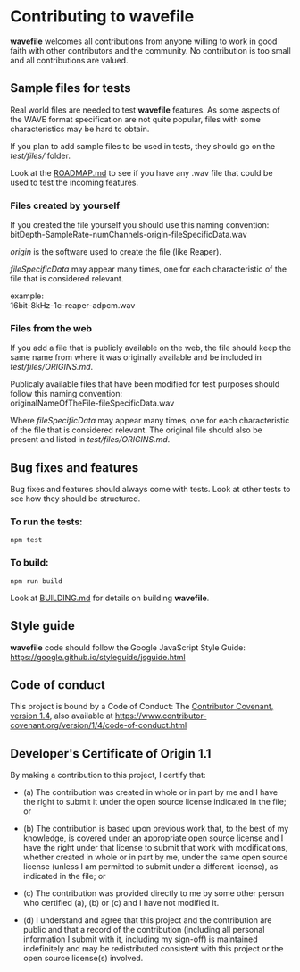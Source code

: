 # Contributing to wavefile

**wavefile** welcomes all contributions from anyone willing to work in good faith with other contributors and the community. No contribution is too small and all contributions are valued.

## Sample files for tests

Real world files are needed to test **wavefile** features. As some aspects of the WAVE format specification are not quite popular, files with some characteristics may be hard to obtain.

If you plan to add sample files to be used in tests, they should go on the _test/files/_ folder.

Look at the [ROADMAP.md](ROADMAP.md) to see if you have any .wav file that could be used to test the incoming features.

### Files created by yourself

If you created the file yourself you should use this naming convention:  
bitDepth-SampleRate-numChannels-origin-fileSpecificData.wav

_origin_ is the software used to create the file (like Reaper).

_fileSpecificData_ may appear many times, one for each characteristic of the file that is considered relevant.

example:  
16bit-8kHz-1c-reaper-adpcm.wav

### Files from the web

If you add a file that is publicly available on the web, the file should keep the same name from where it was originally available and be included in _test/files/ORIGINS.md_.

Publicaly available files that have been modified for test purposes should follow this naming convention:  
originalNameOfTheFile-fileSpecificData.wav

Where _fileSpecificData_ may appear many times, one for each characteristic of the file that is considered relevant. The original file should also be present and listed in _test/files/ORIGINS.md_.

## Bug fixes and features

Bug fixes and features should always come with tests. Look at other tests to see how they should be structured.

### To run the tests:

```
npm test
```

### To build:

```
npm run build
```

Look at [BUILDING.md](BUILDING.md) for details on building **wavefile**.

## Style guide

**wavefile** code should follow the Google JavaScript Style Guide:  
https://google.github.io/styleguide/jsguide.html

## Code of conduct

This project is bound by a Code of Conduct: The [Contributor Covenant, version 1.4](CODE_OF_CONDUCT.md), also available at https://www.contributor-covenant.org/version/1/4/code-of-conduct.html

## Developer's Certificate of Origin 1.1

By making a contribution to this project, I certify that:

- (a) The contribution was created in whole or in part by me and I
  have the right to submit it under the open source license
  indicated in the file; or

- (b) The contribution is based upon previous work that, to the best
  of my knowledge, is covered under an appropriate open source
  license and I have the right under that license to submit that
  work with modifications, whether created in whole or in part
  by me, under the same open source license (unless I am
  permitted to submit under a different license), as indicated
  in the file; or

- (c) The contribution was provided directly to me by some other
  person who certified (a), (b) or (c) and I have not modified
  it.

- (d) I understand and agree that this project and the contribution
  are public and that a record of the contribution (including all
  personal information I submit with it, including my sign-off) is
  maintained indefinitely and may be redistributed consistent with
  this project or the open source license(s) involved.
